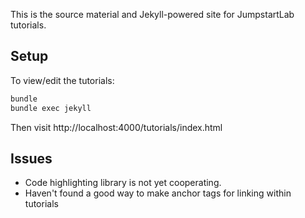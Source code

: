 This is the source material and Jekyll-powered site for JumpstartLab tutorials.

## Setup

To view/edit the tutorials:

```bash
bundle
bundle exec jekyll
```

Then visit http://localhost:4000/tutorials/index.html

## Issues

* Code highlighting library is not yet cooperating.
* Haven't found a good way to make anchor tags for linking within tutorials